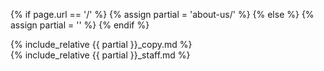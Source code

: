 {% if page.url == '/' %}
{% assign partial = 'about-us/' %}
{% else %}
{% assign partial = '' %}
{% endif %}

<div class="small-12 large-7 column large-push-5" data-equalizer-watch>
{% include_relative {{ partial }}_copy.md %}
</div>
<div class="small-12 large-5 column large-pull-7" data-equalizer-watch>
{% include_relative {{ partial }}_staff.md %}
</div>

